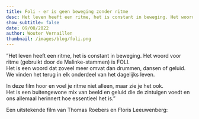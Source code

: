 ```yaml
---
title: Foli - er is geen beweging zonder ritme
desc: Het leven heeft een ritme, het is constant in beweging. Het woord voor ritme (gebruikt door de Malinke-stammen) is FOLI.
show_subtitle: false
date: 09/08/2022
author: Wouter Vernaillen
thumbnail: /images/blog/foli.png
---
```


”Het leven heeft een ritme, het is constant in beweging. Het woord voor ritme (gebruikt door de Malinke-stammen) is FOLI.<br/>
Het is een woord dat zoveel meer omvat dan drummen, dansen of geluid.
We vinden het terug in elk onderdeel van het dagelijks leven.

In deze film hoor en voel je ritme niet alleen, maar zie je het ook.<br/>
Het is een buitengewone mix van beeld en geluid die de zintuigen voedt en ons allemaal herinnert
hoe essentieel het is.”

Een uitstekende film van Thomas Roebers en Floris Leeuwenberg:

<iframe-component title="FOLI (there is no movement without rhythm) original version by Thomas Roebers and Floris Leeuwenberg" src="https://www.youtube.com/embed/lVPLIuBy9CY?feature=oembed"/>
